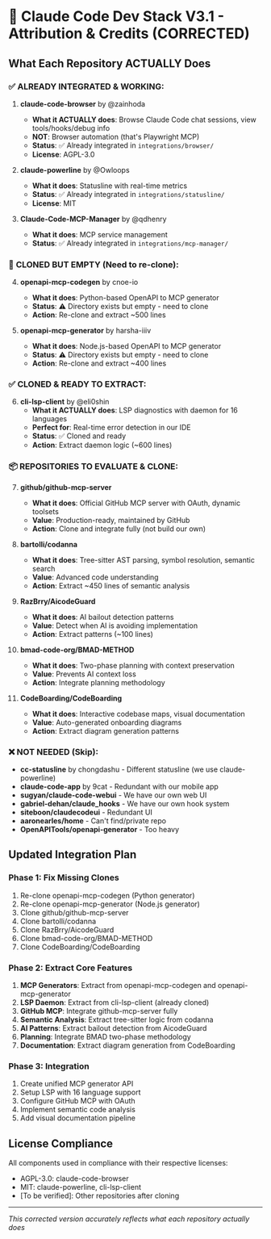 # 📜 Claude Code Dev Stack V3.1 - Attribution & Credits (CORRECTED)

## What Each Repository ACTUALLY Does

### ✅ **ALREADY INTEGRATED & WORKING:**

1. **claude-code-browser** by @zainhoda
   - **What it ACTUALLY does**: Browse Claude Code chat sessions, view tools/hooks/debug info
   - **NOT**: Browser automation (that's Playwright MCP)
   - **Status**: ✅ Already integrated in `integrations/browser/`
   - **License**: AGPL-3.0

2. **claude-powerline** by @Owloops  
   - **What it does**: Statusline with real-time metrics
   - **Status**: ✅ Already integrated in `integrations/statusline/`
   - **License**: MIT

3. **Claude-Code-MCP-Manager** by @qdhenry
   - **What it does**: MCP service management
   - **Status**: ✅ Already integrated in `integrations/mcp-manager/`

### 🔄 **CLONED BUT EMPTY (Need to re-clone):**

4. **openapi-mcp-codegen** by cnoe-io
   - **What it does**: Python-based OpenAPI to MCP generator
   - **Status**: ⚠️ Directory exists but empty - need to clone
   - **Action**: Re-clone and extract ~500 lines

5. **openapi-mcp-generator** by harsha-iiiv
   - **What it does**: Node.js-based OpenAPI to MCP generator
   - **Status**: ⚠️ Directory exists but empty - need to clone
   - **Action**: Re-clone and extract ~400 lines

### ✅ **CLONED & READY TO EXTRACT:**

6. **cli-lsp-client** by @eli0shin
   - **What it ACTUALLY does**: LSP diagnostics with daemon for 16 languages
   - **Perfect for**: Real-time error detection in our IDE
   - **Status**: ✅ Cloned and ready
   - **Action**: Extract daemon logic (~600 lines)

### 📦 **REPOSITORIES TO EVALUATE & CLONE:**

7. **github/github-mcp-server**
   - **What it does**: Official GitHub MCP server with OAuth, dynamic toolsets
   - **Value**: Production-ready, maintained by GitHub
   - **Action**: Clone and integrate fully (not build our own)

8. **bartolli/codanna**
   - **What it does**: Tree-sitter AST parsing, symbol resolution, semantic search
   - **Value**: Advanced code understanding
   - **Action**: Extract ~450 lines of semantic analysis

9. **RazBrry/AicodeGuard**
   - **What it does**: AI bailout detection patterns
   - **Value**: Detect when AI is avoiding implementation
   - **Action**: Extract patterns (~100 lines)

10. **bmad-code-org/BMAD-METHOD**
    - **What it does**: Two-phase planning with context preservation
    - **Value**: Prevents AI context loss
    - **Action**: Integrate planning methodology

11. **CodeBoarding/CodeBoarding**
    - **What it does**: Interactive codebase maps, visual documentation
    - **Value**: Auto-generated onboarding diagrams
    - **Action**: Extract diagram generation patterns

### ❌ **NOT NEEDED (Skip):**

- **cc-statusline** by chongdashu - Different statusline (we use claude-powerline)
- **claude-code-app** by 9cat - Redundant with our mobile app
- **sugyan/claude-code-webui** - We have our own web UI
- **gabriel-dehan/claude_hooks** - We have our own hook system
- **siteboon/claudecodeui** - Redundant UI
- **aaronearles/home** - Can't find/private repo
- **OpenAPITools/openapi-generator** - Too heavy

## Updated Integration Plan

### Phase 1: Fix Missing Clones
1. Re-clone openapi-mcp-codegen (Python generator)
2. Re-clone openapi-mcp-generator (Node.js generator) 
3. Clone github/github-mcp-server
4. Clone bartolli/codanna
5. Clone RazBrry/AicodeGuard
6. Clone bmad-code-org/BMAD-METHOD
7. Clone CodeBoarding/CodeBoarding

### Phase 2: Extract Core Features
1. **MCP Generators**: Extract from openapi-mcp-codegen and openapi-mcp-generator
2. **LSP Daemon**: Extract from cli-lsp-client (already cloned)
3. **GitHub MCP**: Integrate github-mcp-server fully
4. **Semantic Analysis**: Extract tree-sitter logic from codanna
5. **AI Patterns**: Extract bailout detection from AicodeGuard
6. **Planning**: Integrate BMAD two-phase methodology
7. **Documentation**: Extract diagram generation from CodeBoarding

### Phase 3: Integration
1. Create unified MCP generator API
2. Setup LSP with 16 language support
3. Configure GitHub MCP with OAuth
4. Implement semantic code analysis
5. Add visual documentation pipeline

## License Compliance
All components used in compliance with their respective licenses:
- AGPL-3.0: claude-code-browser
- MIT: claude-powerline, cli-lsp-client
- [To be verified]: Other repositories after cloning

---
*This corrected version accurately reflects what each repository actually does*